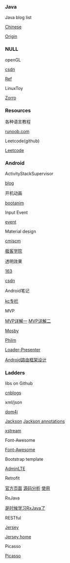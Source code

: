 ### Java

Java blog list

[Chinese](http://www.importnew.com/7469.html)

[Origin](http://www.programcreek.com/2012/11/top-100-java-developers-blogs/)

### NULL

openGL

[csdn](http://blog.csdn.net/wind_hzx?viewmode=contents)

[Ref](https://www.khronos.org/registry/egl/sdk/docs/man/html/)

LinuxToy

[Zorro](https://linuxtoy.org/author/zorro.html)

### Resources

各种语言教程

[runoob.com](http://www.runoob.com)

Leetcode(github)

[Leetcode](https://leetcode.com/)

### Android

ActivityStackSupervisor

[blog](http://blog.csdn.net/guoqifa29/article/details/40015127)

开机动画

[bootanim](http://www.uml.org.cn/mobiledev/201209052.asp)

Input Event

[event](http://blog.csdn.net/myarrow/article/details/7091061)

Material design

[cmiscm](http://material.cmiscm.com/)

[极客学院](http://wiki.jikexueyuan.com/project/material-design/)

透明效果

[163](http://blog.163.com/www_iloveyou_com/blog/static/21165837220154280392798/)

[csdn](http://blog.csdn.net/h3c4lenovo/article/details/44619913)

Android笔记

[kc专栏](http://blog.csdn.net/kc58236582?viewmode=contents)

MVP

[MVP详解一](http://www.jianshu.com/p/9a6845b26856)
[MVP详解二](http://www.jianshu.com/p/0590f530c617)

[Mosby](http://www.jcodecraeer.com/a/anzhuokaifa/androidkaifa/2015/0528/2945.html)

[Philm](http://www.lightskystreet.com/2015/02/10/philm_mvp/)

[Loader-Presenter](http://blog.chengdazhi.com/index.php/131)

[Android路由框架设计](http://sixwolf.net/blog/2016/03/23/Android%E8%B7%AF%E7%94%B1%E6%A1%86%E6%9E%B6%E8%AE%BE%E8%AE%A1/)

### Ladders

libs on Github

[cnblogs](http://www.cnblogs.com/hawkon/p/3593709.html)

xml/json

[dom4j](http://blog.csdn.net/redarmy_chen/article/details/12969219)

[Jackson](https://github.com/FasterXML/jackson)
[Jackson annotations](http://blog.csdn.net/sdyy321/article/details/40298081)

[xstream](https://mvnrepository.com/artifact/com.thoughtworks.xstream/xstream)

Font-Awesome

[Font-Awesome](http://fortawesome.github.io/Font-Awesome/cheatsheet/)

Bootstrap template

[AdminLTE](https://almsaeedstudio.com/)

Retrofit

[官方页面](http://square.github.io/retrofit/)
[源码分析](http://www.cnblogs.com/angeldevil/p/3757335.html)
[使用](http://blog.csdn.net/lmj623565791/article/details/51304204)

RxJava

[是时候学习RxJava了](http://android.jobbole.com/83416/)

RESTful

[Jersey](https://github.com/jersey)

[Jersey home](https://jersey.java.net/)

Picasso

[Picasso](http://square.github.io/picasso/)

